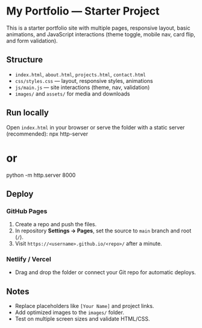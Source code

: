# My Portfolio — Starter Project

This is a starter portfolio site with multiple pages, responsive layout, basic animations, and JavaScript interactions (theme toggle, mobile nav, card flip, and form validation).

## Structure
- `index.html`, `about.html`, `projects.html`, `contact.html`
- `css/styles.css` — layout, responsive styles, animations
- `js/main.js` — site interactions (theme, nav, validation)
- `images/` and `assets/` for media and downloads

## Run locally
Open `index.html` in your browser or serve the folder with a static server (recommended):
npx http-server
# or
python -m http.server 8000

## Deploy
### GitHub Pages
1. Create a repo and push the files.
2. In repository **Settings → Pages**, set the source to `main` branch and root (`/`).
3. Visit `https://<username>.github.io/<repo>/` after a minute.

### Netlify / Vercel
- Drag and drop the folder or connect your Git repo for automatic deploys.

## Notes
- Replace placeholders like `[Your Name]` and project links.
- Add optimized images to the `images/` folder.
- Test on multiple screen sizes and validate HTML/CSS.
